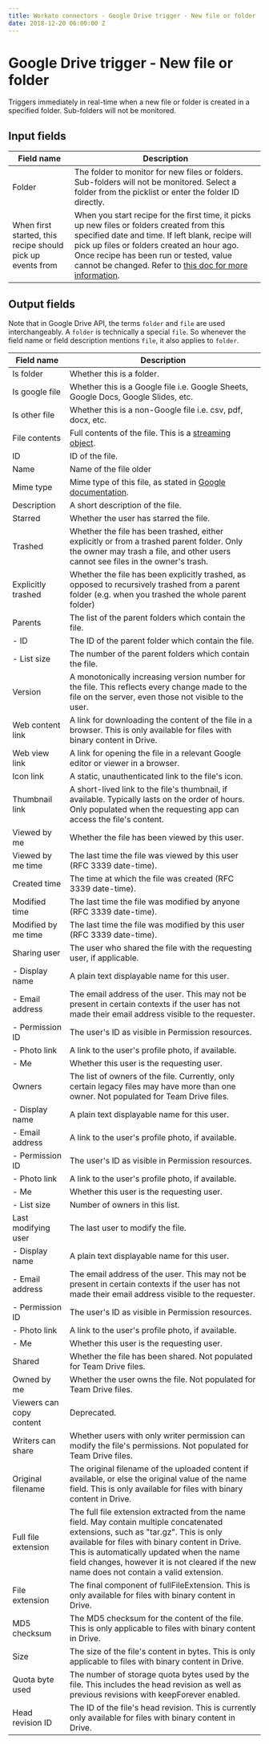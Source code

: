 ```yaml
---
title: Workato connectors - Google Drive trigger - New file or folder
date: 2018-12-20 06:00:00 Z
---
```


# Google Drive trigger - New file or folder
Triggers immediately in real-time when a new file or folder is created in a specified folder. Sub-folders will not be monitored.

## Input fields

| Field name | Description |
|---|---|
| Folder | The folder to monitor for new files or folders. Sub-folders will not be monitored. Select a folder from the picklist or enter the folder ID directly. |
| When first started, this recipe should pick up events from | When you start recipe for the first time, it picks up new files or folders created from this specified date and time. If left blank, recipe will pick up files or folders created an hour ago. Once recipe has been run or tested, value cannot be changed. Refer to [this doc for more information](/recipes/triggers.md#since-from). |

## Output fields
Note that in Google Drive API, the terms `folder` and `file` are used interchangeably. A `folder` is technically a special `file`. So whenever the field name or field description mentions `file`, it also applies to `folder`.

| Field name | Description |
|---|---|
| Is folder | Whether this is a folder. |
| Is google file | Whether this is a Google file i.e. Google Sheets, Google Docs, Google Slides, etc. |
| Is other file | Whether this is a non-Google file i.e. csv, pdf, docx, etc. |
| File contents | Full contents of the file. This is a [streaming object](/features/file-streaming.md). |
| ID | ID of the file. |
| Name | Name of the file  older |
| Mime type | Mime type of this file, as stated in [Google documentation](https://developers.google.com/drive/api/v3/mime-types). |
| Description | A short description of the file. |
| Starred | Whether the user has starred the file. |
| Trashed | Whether the file has been trashed, either explicitly or from a trashed parent folder. Only the owner may trash a file, and other users cannot see files in the owner's trash. |
| Explicitly trashed | Whether the file has been explicitly trashed, as opposed to recursively trashed from a parent folder (e.g. when you trashed the whole parent folder) |
| Parents | The list of the parent folders which contain the file. |
| - ID | The ID of the parent folder which contain the file. |
| - List size | The number of the parent folders which contain the file. |
| Version | A monotonically increasing version number for the file. This reflects every change made to the file on the server, even those not visible to the user. |
| Web content link | A link for downloading the content of the file in a browser. This is only available for files with binary content in Drive. |
| Web view link | A link for opening the file in a relevant Google editor or viewer in a browser. |
| Icon link | A static, unauthenticated link to the file's icon. |
| Thumbnail link | A short-lived link to the file's thumbnail, if available. Typically lasts on the order of hours. Only populated when the requesting app can access the file's content. |
| Viewed by me | Whether the file has been viewed by this user. |
| Viewed by me time | The last time the file was viewed by this user (RFC 3339 date-time). |
| Created time | The time at which the file was created (RFC 3339 date-time). |
| Modified time | The last time the file was modified by anyone (RFC 3339 date-time). |
| Modified by me time | The last time the file was modified by this user (RFC 3339 date-time). |
| Sharing user | The user who shared the file with the requesting user, if applicable. |
| - Display name | A plain text displayable name for this user. |
| - Email address | The email address of the user. This may not be present in certain contexts if the user has not made their email address visible to the requester. |
| - Permission ID | The user's ID as visible in Permission resources. |
| - Photo link | A link to the user's profile photo, if available. |
| - Me | Whether this user is the requesting user. |
| Owners | The list of owners of the file. Currently, only certain legacy files may have more than one owner. Not populated for Team Drive files. |
| - Display name | A plain text displayable name for this user. |
| - Email address | A link to the user's profile photo, if available. |
| - Permission ID | The user's ID as visible in Permission resources. |
| - Photo link | A link to the user's profile photo, if available. |
| - Me | Whether this user is the requesting user. |
| - List size | Number of owners in this list. |
| Last modifying user | The last user to modify the file. |
| - Display name | A plain text displayable name for this user. |
| - Email address | The email address of the user. This may not be present in certain contexts if the user has not made their email address visible to the requester. |
| - Permission ID | The user's ID as visible in Permission resources. |
| - Photo link | A link to the user's profile photo, if available. |
| - Me | 	Whether this user is the requesting user. |
| Shared | Whether the file has been shared. Not populated for Team Drive files. |
| Owned by me | Whether the user owns the file. Not populated for Team Drive files. |
| Viewers can copy content | Deprecated. |
| Writers can share | Whether users with only writer permission can modify the file's permissions. Not populated for Team Drive files. |
| Original filename | The original filename of the uploaded content if available, or else the original value of the name field. This is only available for files with binary content in Drive. |
| Full file extension | The full file extension extracted from the name field. May contain multiple concatenated extensions, such as "tar.gz". This is only available for files with binary content in Drive. This is automatically updated when the name field changes, however it is not cleared if the new name does not contain a valid extension. |
| File extension | The final component of fullFileExtension. This is only available for files with binary content in Drive. |
| MD5 checksum | The MD5 checksum for the content of the file. This is only applicable to files with binary content in Drive. |
| Size | The size of the file's content in bytes. This is only applicable to files with binary content in Drive. |
| Quota byte used | The number of storage quota bytes used by the file. This includes the head revision as well as previous revisions with keepForever enabled. |
| Head revision ID | The ID of the file's head revision. This is currently only available for files with binary content in Drive. |
